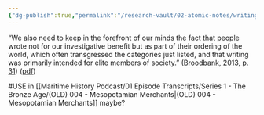 ```yaml
---
{"dg-publish":true,"permalink":"/research-vault/02-atomic-notes/writing-in-ancient-cultures-was-primarily-intended-for-elite-members-of-society/"}
---
```


“We also need to keep in the forefront of our minds the fact that people wrote not for our investigative benefit but as part of their ordering of the world, which often transgressed the categories just listed, and that writing was primarily intended for elite members of society.” ([Broodbank, 2013, p. 31](zotero://select/library/items/IR54JIQG)) ([pdf](zotero://open-pdf/library/items/85K7BT2G?page=30&annotation=R3IYPRJ5))

#USE in [[Maritime History Podcast/01 Episode Transcripts/Series 1 - The Bronze Age/(OLD) 004 - Mesopotamian Merchants\|(OLD) 004 - Mesopotamian Merchants]] maybe?